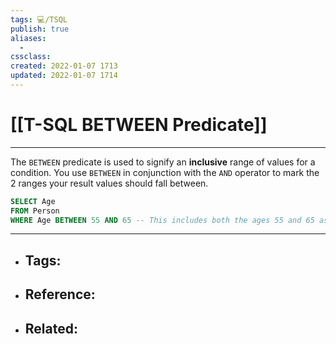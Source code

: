 ```yaml
---
tags: 💻️/TSQL 
publish: true
aliases:
  - 
cssclass: 
created: 2022-01-07 1713
updated: 2022-01-07 1714
---
```


# [[T-SQL BETWEEN Predicate]]

---

The `BETWEEN` predicate is used to signify an **inclusive** range of values for a condition. You use `BETWEEN` in conjunction with the `AND` operator to mark the 2 ranges your result values should fall between.

```sql
SELECT Age
FROM Person
WHERE Age BETWEEN 55 AND 65 -- This includes both the ages 55 and 65 as it is inclusive
```

---

- Tags: 
	- 
- Reference:
	- 
- Related:
	- 
